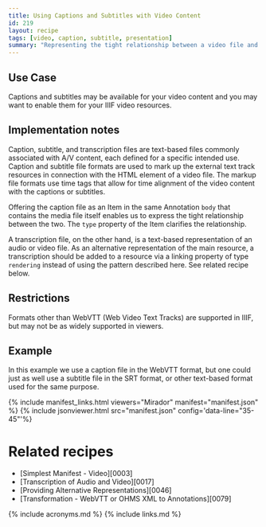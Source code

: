 ```yaml
---
title: Using Captions and Subtitles with Video Content
id: 219
layout: recipe
tags: [video, caption, subtitle, presentation]
summary: "Representing the tight relationship between a video file and its caption or subtitle file."
---
```



## Use Case

Captions and subtitles may be available for your video content and you may want to enable them for your IIIF video resources. 

## Implementation notes

Caption, subtitle, and transcription files are text-based files commonly associated with A/V content, each defined for a specific intended use. Caption and subtitle file formats are used to mark up the external text track resources in connection with the HTML <track> element of a video file. The markup file formats use time tags that allow for time alignment of the video content with the captions or subtitles. 

Offering the caption file as an Item in the same Annotation `body` that contains the media file itself enables us to express the tight relationship between the two. The `type` property of the Item clarifies the relationship.

A transcription file, on the other hand, is a text-based representation of an audio or video file. As an alternative representation of the main resource, a transcription should be added to a resource via a linking property of type `rendering` instead of using the pattern described here. See related recipe below.

## Restrictions

Formats other than WebVTT (Web Video Text Tracks) are supported in IIIF, but may not be as widely supported in viewers.

## Example

In this example we use a caption file in the WebVTT format, but one could just as well use a subtitle file in the SRT format, or other text-based format used for the same purpose.

{% include manifest_links.html viewers="Mirador" manifest="manifest.json" %}
{% include jsonviewer.html src="manifest.json" config='data-line="35-45"'%}

# Related recipes

- [Simplest Manifest - Video][0003]
- [Transcription of Audio and Video][0017]
- [Providing Alternative Representations][0046]
- [Transformation - WebVTT or OHMS XML to Annotations][0079]

{% include acronyms.md %}
{% include links.md %}
